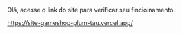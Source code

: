 Olá, acesse o link do site para verificar seu fincioinamento.

https://site-gameshop-plum-tau.vercel.app/
